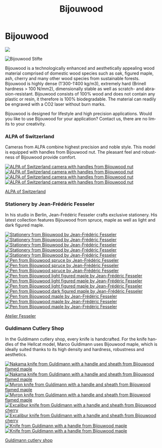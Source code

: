 ﻿---
lang: en
title: 'Bijouwood'
order: 5
---

<div class="full-width-kenburns">
<div class="wrap-bg-image">

# Bijouwood

![](/assets/images/arrow-d-white.svg)

</div>
<img srcset="/assets/images/bijouwood/Stifte3.jpg"
     src="/assets/images/bijouwood/Stifte3.jpg" alt="Bijouwood Stifte">
</div>

<div class="full-width-grey">
<div class="wrap -cols2">

Bijouwood is a technologically enhanced and aesthetically appealing wood material comprised of domestic wood species such as oak, figured maple, ash, cherry and many other wood species from sustainable forests. Bijouwood is highly dense (1’300-1’400 kg/m3), extremely hard (Brinell hardness > 100 N/mm2), dimensionally stable as well as scratch- and abrasion-resistant. Bijouwood consists of 100% wood and does not contain any plastic or resin, it therefore is 100% biodegradable. The material can readily be engraved with a CO2 laser without burn marks.

Bijouwood is designed for lifestyle and high precision applications. Would you like to use Bijouwood for your application? Contact us, there are no limits to your creativity.

</div>
</div>

<div class="full-width">
<div class="wrap">

### ALPA of Switzerland

Cameras from ALPA combine highest precision and noble style. This model is equipped with handles from Bijouwood nut. The pleasant feel and robustness of Bijouwood provide comfort.

<div class="picturegallery">
      <a href="/assets/images/bijouwood/ALPA1.jpg">
          <img src="/assets/images/bijouwood/ALPA1.jpg" alt="ALPA of Switzerland camera with handles from Bijouwood nut">
      </a>
      <a href="/assets/images/bijouwood/ALPA2.jpg">
          <img src="/assets/images/bijouwood/ALPA2.jpg" alt="ALPA of Switzerland camera with handles from Bijouwood nut">
      </a>
      <a href="/assets/images/bijouwood/ALPA3.jpg">
          <img src="/assets/images/bijouwood/ALPA3.jpg" alt="ALPA of Switzerland camera with handles from Bijouwood nut">
      </a>
      <a href="/assets/images/bijouwood/ALPA4.jpg">
          <img src="/assets/images/bijouwood/ALPA4.jpg" alt="ALPA of Switzerland camera with handles from Bijouwood nut">
      </a>
</div>

[ALPA of Switzerland](https://www.alpa.ch/en)

</div>
</div>

<div class="full-width-grey">
<div class="wrap">

### Stationery by Jean-Frédéric Fesseler

In his studio in Berlin, Jean-Frédéric Fesseler crafts exclusive stationery. His latest collection features Bijouwood from spruce, maple as well as light and dark figured maple.

<div class="picturegallery">
      <a href="/assets/images/bijouwood/Stifte1.jpg">
          <img src="/assets/images/bijouwood/Stifte1.jpg" alt="Stationery from Bijouwood by Jean-Frédéric Fesseler">
      </a>
      <a href="/assets/images/bijouwood/Stifte7.jpg">
          <img src="/assets/images/bijouwood/Stifte7.jpg" alt="Stationery from Bijouwood by Jean-Frédéric Fesseler">
      </a>
      <a href="/assets/images/bijouwood/Stifte2.jpg">
          <img src="/assets/images/bijouwood/Stifte2.jpg" alt="Stationery from Bijouwood by Jean-Frédéric Fesseler">
      </a>
      <a href="/assets/images/bijouwood/Stifte4.jpg">
          <img src="/assets/images/bijouwood/Stifte4.jpg" alt="Stationery from Bijouwood by Jean-Frédéric Fesseler">
      </a>
      <a href="/assets/images/bijouwood/Stifte5.jpg">
          <img src="/assets/images/bijouwood/Stifte5.jpg" alt="Stationery from Bijouwood by Jean-Frédéric Fesseler">
      </a>
      <a href="/assets/images/bijouwood/Spruce_kurz_dick.jpg">
          <img src="/assets/images/bijouwood/Spruce_kurz_dick.jpg" alt="Pen from Bijouwood spruce by Jean-Frédéric Fesseler">
      </a>
      <a href="/assets/images/bijouwood/Spruce_lang_dunn.jpg">
          <img src="/assets/images/bijouwood/Spruce_lang_dunn.jpg" alt="Pen from Bijouwood spruce by Jean-Frédéric Fesseler">
      </a>
      <a href="/assets/images/bijouwood/Spruce_mittel_dick.jpg">
          <img src="/assets/images/bijouwood/Spruce_mittel_dick.jpg" alt="Pen from Bijouwood spruce by Jean-Frédéric Fesseler">
      </a>
      <a href="/assets/images/bijouwood/Figured_maple_light_dick.jpg">
          <img src="/assets/images/bijouwood/Figured_maple_light_dick.jpg" alt="Pen from Bijouwood light figured maple by Jean-Frédéric Fesseler">
      </a>
      <a href="/assets/images/bijouwood/Figured_maple_light_kurz.jpg">
          <img src="/assets/images/bijouwood/Figured_maple_light_kurz.jpg" alt="Pen from Bijouwood light figured maple by Jean-Frédéric Fesseler">
      </a>
      <a href="/assets/images/bijouwood/Figured_maple_light_lang.jpg">
          <img src="/assets/images/bijouwood/Figured_maple_light_lang.jpg" alt="Pen from Bijouwood light figured maple by Jean-Frédéric Fesseler">
      </a>
      <a href="/assets/images/bijouwood/Figured_maple_dark_dick.jpg">
          <img src="/assets/images/bijouwood/Figured_maple_dark_dick.jpg" alt="Pen from Bijouwood dark figured maple by Jean-Frédéric Fesseler">
      </a>
      <a href="/assets/images/bijouwood/Maple_kurz.jpg">
          <img src="/assets/images/bijouwood/Maple_kurz.jpg" alt="Pen from Bijouwood maple by Jean-Frédéric Fesseler">
      </a>
      <a href="/assets/images/bijouwood/Maple_lang_dick.jpg">
          <img src="/assets/images/bijouwood/Maple_lang_dick.jpg" alt="Pen from Bijouwood maple by Jean-Frédéric Fesseler">
      </a>
      <a href="/assets/images/bijouwood/Maple_lang_dunn.jpg">
          <img src="/assets/images/bijouwood/Maple_lang_dunn.jpg" alt="Pen from Bijouwood maple by Jean-Frédéric Fesseler">
      </a>
</div>

[Atelier Fesseler](https://atelierfesseler.de)

</div>
</div>

<div class="full-width">
<div class="wrap">

### Guldimann Cutlery Shop

In the Guldimann cutlery shop, every knife is handcrafted. For the knife handles of the Hellcat model, Marco Guldimann uses Bijouwood maple, which is ideally suited thanks to its high density and hardness, robustness and aesthetics.

<div class="picturegallery">
      <a href="/assets/images/bijouwood/GuldimannMesser5.jpg">
         <img src="/assets/images/bijouwood/GuldimannMesser5.jpg" alt="Nakama knife from Guldimann with a handle and sheath from Bijouwood flamed maple">
      </a>
      <a href="/assets/images/bijouwood/GuldimannMesser6.jpg">
          <img src="/assets/images/bijouwood/GuldimannMesser6.jpg" alt="Nakama knife from Guldimann with a handle and sheath from Bijouwood flamed maple">
      </a>
      <a href="/assets/images/bijouwood/GuldimannMesser7.jpg">
          <img src="/assets/images/bijouwood/GuldimannMesser7.jpg" alt="Myron knife from Guldimann with a handle and sheath from Bijouwood flamed maple">
      </a>
      <a href="/assets/images/bijouwood/GuldimannMesser8.jpg">
          <img src="/assets/images/bijouwood/GuldimannMesser8.jpg" alt="Myron knife from Guldimann with a handle and sheath from Bijouwood flamed maple">
      </a>
      <a href="/assets/images/bijouwood/GuldimannMesser9.jpg">
          <img src="/assets/images/bijouwood/GuldimannMesser9.jpg" alt="Excalibur knife from Guldimann with a handle and sheath from Bijouwood cherry">
      </a>
      <a href="/assets/images/bijouwood/GuldimannMesse10.jpg">
          <img src="/assets/images/bijouwood/GuldimannMesse10.jpg" alt="Excalibur knife from Guldimann with a handle and sheath from Bijouwood cherry">
      </a>
      <a href="/assets/images/bijouwood/GuldimannMesserBijouwood1.jpg">
          <img src="/assets/images/bijouwood/GuldimannMesserBijouwood1.jpg" alt="Knife from Guldimann with a handle from Bijouwood maple">
      </a>
      <a href="/assets/images/bijouwood/GuldimannMesserBijouwood3.jpg">
          <img src="/assets/images/bijouwood/GuldimannMesserBijouwood3.jpg" alt="Knife from Guldimann with a handle from Bijouwood maple">
      </a>
</div>

[Guldimann cutlery shop](https://dasmesser.ch/2019/07/hellcat/#more-2021)

</div>
</div>
